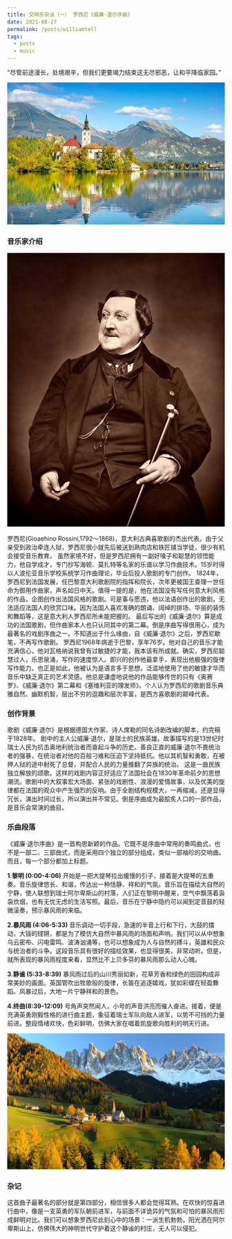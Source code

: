 ```yaml
---
title: 交响乐杂谈（一） 罗西尼《威廉·退尔序曲》
date: 2021-08-27
permalink: /posts/williamtell
tags:
  - posts
  - music
---
```


“尽管前途漫长，处境艰辛，但我们更要竭力结束这无尽邪恶，让和平降临家园。”

![Alps-1](/_posts/images/2021-08-27-williamtell/Alps-1.jpeg)

### **音乐家介绍**

![rossini](/_posts/images/2021-08-27-williamtell/Rossini.jpg)

罗西尼(Gioaehino Rossini,1792～1868)，意大利古典喜歌剧的杰出代表。由于父亲受到政治牵连人狱，罗西尼很小就先后被送到熟肉店和铁匠铺当学徒，很少有机会接受音乐教育。
虽然家境不好，但是罗西尼拥有一副好嗓子和聪慧的领悟能力，他自学成才，专门抄写海顿、莫扎特等名家的乐谱以学习作曲技术。15岁时得以人波伦亚音乐学校系统学习作曲理论，毕业后投人歌剧的专门创作。
1824年，罗西尼到法国发展，任巴黎意大利歌剧院的指挥和院长，次年更被国王查理一世任命为御用作曲家，声名如日中天。值得一提的是，他在法国没有写任何意大利风格的作品，企图创作出法国风格的歌剧。可是事与愿违，他以法语创作出的歌剧，无法适应法国人的欣赏口味。因为法国人喜欢准确的朗诵、阔绰的排场、华丽的装饰和舞蹈等，这是意大利人罗西尼所未能把握的。
最后写出的《威廉·退尔》算是成功的法国歌剧，但作曲家本人也只认同其中的第二幕。倒是序曲写得很用心，成为最著名的戏剧序曲之一。不知道出于什么缘由，自《威廉·退尔》之后，罗西尼歇笔，不再写作歌剧。
罗西尼1968年病逝于巴黎，享年76岁。他对自己的音乐才能充满信心，他对瓦格纳说我曾有过敏捷的才能，我本该有所成就。确实，罗西尼聪慧过人，乐思泉涌，写作的速度惊人。即兴的创作他最拿手，表现出他极强的旋律写作能力。也正是如此，他被认为是语言多于思想，泛滥地使用了他的敏捷才华而音乐中缺乏真正的艺术灵感。他总是谦虚地说他的作品能够传世的只有《奥赛罗》、《威廉·退尔》第二幕和《塞维利亚的理发师》。个人认为罗西尼的歌剧音乐典雅自然、幽默机智，层出不穷的逗趣和层次丰富，是西方喜歌剧的颠峰代表。



### **创作背景**

歌剧《威廉·退尔》是根据德国大作家、诗人席勒的同名诗剧改编的脚本，约完稿于1828年。
剧中的主人公威廉·退尔，是瑞士的民族英雄。故事描写的是13世纪时瑞士人民为抗击奥地利统治者而奋起斗争的历史。善良正直的威廉·退尔不畏统治者的强暴，在统治者对他的百般刁难和压迫下坚持抵抗。他以其机智和勇敢，在被押人狱的途中射死了总督，并配合人民的力量推翻了异族的统治。
这是一曲民族独立解放的颂歌。这样的戏剧内容正好适应了法国社会在1830年革命前夕的思想潮流。歌剧中的大叙事宏大场面、紧张的戏剧性、浪漫的爱情故事，以及优美的旋律都在法国的观众中产生强烈的反响。由于全剧结构规模大，一再缩减，还是显得冗长，演出时间过长，所以演出并不常见。倒是序曲成为最脍炙人口的一部作品，是音乐会常演的曲目。



### **乐曲段落**

《威廉·退尔序曲》是一首构思新颖的作品。它既不是序曲中常用的奏鸣曲式，也不是一部二、三部曲式，而是采用四个独立的部分组成，类似一部袖珍的交响曲。而且，每一个部分都加上标题。

**1.黎明 (0:00-4:06)**
开始是一把大提琴拉出缓慢的引子，接着是大提琴的五重奏。音乐旋律悠长、和谐，传达出一种恬静、祥和的气氛。音乐旨在描绘大自然的宁静，使人联想到瑞士阿尔卑斯山的村落，人们正在黎明中醒来，空气中飘荡着袅袅炊烟，也有无忧无虑的生活写照。最后，音乐在宁静中隐约可以闻到定音鼓的轻微滚奏，预示暴风雨的来临。

**2.暴风雨 (4:06-5:33)**
音乐调动一切手段，急速的半音上行和下行，大鼓的擂动，大钹的铿锵，都是为了模仿大自然中暴风雨的场面和声响。我们可以从中想象乌云密布、闪电雷鸣、波涛汹涌等，也可以想象成为人与自然的搏斗，英雄和民众与统治者的斗争。这段音乐具有很好的描绘效果，也显得很美，非常动听。但是，就所表现的暴风雨程度来看，显然比不上贝多芬的暴风雨那么动人心魄。

**3.静谧 (5:33-8:39)**
暴风雨过后的山川秀丽如新，花草芳香和绿色的田园构成非常美妙的画面。英国管吹出牧歌般的旋律，长笛在追逐嬉戏，犹如彩蝶在轻盈舞蹈。风暴过后，大地一片宁静祥和的景色。

**4.终曲(8:39-12:09)**
号角声突然闻人，小号的声音洪亮而催人奋进。接着，便是充满英勇刚毅性格的进行曲主题，象征着瑞士军队向敌人进军，以势不可挡的力量前进。整段情绪欢快，色彩鲜明，仿佛大家在唱着凯旋歌向胜利的明天行进。

![Alps-2](/_posts/images/2021-08-27-williamtell/Alps-2.jpg)

### **杂记**

这首曲子最著名的部分就是第四部分，相信很多人都会觉得耳熟。在欢快的惊喜进行曲中，像是一支英勇的军队朝前进军，与前面不详诡异的气氛和可怕的暴风雨形成鲜明对比。我们可以想象罗西尼此刻心中的场景：一派生机勃勃，阳光洒在阿尔卑斯山上，仿佛伟大的神明世代守护着这个静谧的村庄，无人可以侵犯。
